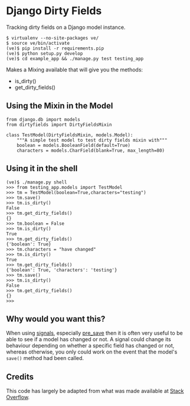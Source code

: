 Django Dirty Fields
===================

Tracking dirty fields on a Django model instance.

    $ virtualenv --no-site-packages ve/
    $ source ve/bin/activate
    (ve)$ pip install -r requirements.pip
    (ve)$ python setup.py develop
    (ve)$ cd example_app && ./manage.py test testing_app

Makes a Mixing available that will give you the methods:

 * is\_dirty()
 * get\_dirty\_fields()
    

Using the Mixin in the Model
----------------------------

    from django.db import models
    from dirtyfields import DirtyFieldsMixin

    class TestModel(DirtyFieldsMixin, models.Model):
        """A simple test model to test dirty fields mixin with"""
        boolean = models.BooleanField(default=True)
        characters = models.CharField(blank=True, max_length=80)

Using it in the shell
---------------------

    (ve)$ ./manage.py shell
    >>> from testing_app.models import TestModel
    >>> tm = TestModel(boolean=True,characters="testing")
    >>> tm.save()
    >>> tm.is_dirty()
    False
    >>> tm.get_dirty_fields()
    {}
    >>> tm.boolean = False
    >>> tm.is_dirty()
    True
    >>> tm.get_dirty_fields()
    {'boolean': True}
    >>> tm.characters = "have changed"
    >>> tm.is_dirty()
    True
    >>> tm.get_dirty_fields()
    {'boolean': True, 'characters': 'testing'}
    >>> tm.save()
    >>> tm.is_dirty()
    False
    >>> tm.get_dirty_fields()
    {}
    >>> 

Why would you want this?
------------------------

When using [signals][signals], especially [pre_save][pre_save] then it is often very useful to be able to see if a model has changed or not. A signal could change its behaviour depending on whether a specific field has changed or not, whereas otherwise, you only could work on the event that the model's `save()` method had been called.

Credits
-------

This code has largely be adapted from what was made available at [Stack Overflow](http://stackoverflow.com/questions/110803/dirty-fields-in-django).

[signals]: http://docs.djangoproject.com/en/1.2/topics/signals/
[pre_save]: http://docs.djangoproject.com/en/1.2/ref/signals/#django.db.models.signals.pre_save